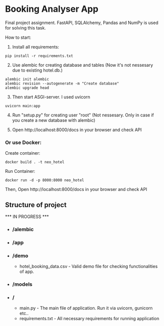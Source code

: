 # Booking Analyser App
Final project assignment. FastAPI, SQLAlchemy, Pandas and NumPy is used for solving this task.


How to start:

1. Install all requirements:
```
pip install -r requirements.txt
```
2. Use alembic for creating database and tables (Now it's not nessesary
due to existing hotel.db.)
```
alembic init alembic
alembic revision --autogenerate -m "Create database"
alembic upgrade head
```
3. Then start ASGI-server. I used uvicorn
```
uvicorn main:app
```
4. Run "setup.py" for creating user "root" (Not nessesary. Only in case if you create a new database with alembic)

5. Open http://localhost:8000/docs in your browser and check API


### Or use Docker:

Create container:
```
docker build . -t neo_hotel
```
Run Container:
```
docker run -d -p 8000:8000 neo_hotel
```
Then, Open http://localhost:8000/docs in your browser and check API


## Structure of project
*** IN PROGRESS ***
* ### /alembic


* ### /app

* ### /demo
    * hotel_booking_data.csv - Valid demo file for checking functionalities of app.
  

* ### /models

* ### /
    * main.py - The main file of application. Run it via uvicorn, gunicorn etc..
    * requirements.txt - All necessary requirements for running application